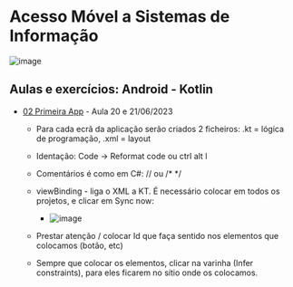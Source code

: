 # Acesso Móvel a Sistemas de Informação

![image](https://github.com/RitAmaral/SWAndroid/assets/132366922/bf37c094-0400-4b53-bdd5-b99464870347)


## Aulas e exercícios: Android - Kotlin

- [02 Primeira App](02_PrimeiraAPP_Rita) - Aula 20 e 21/06/2023
    - Para cada ecrã da aplicação serão criados 2 ficheiros: .kt = lógica de programação, .xml = layout
    - Identação: Code -> Reformat code ou ctrl alt l
    - Comentários é como em C#: // ou /* */
    - viewBinding - liga o XML a KT. É necessário colocar em todos os projetos, e clicar em Sync now:
        - ![image](https://github.com/RitAmaral/SWAndroid/assets/132366922/820a9c1d-be8d-44f0-9782-832fc2e7401a)

    - Prestar atenção / colocar Id que faça sentido nos elementos que colocamos (botão, etc)
    - Sempre que colocar os elementos, clicar na varinha (Infer constraints), para eles ficarem no sítio onde os colocamos.

    
